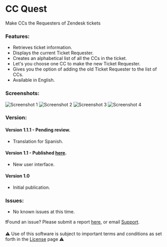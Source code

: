 # CC Quest

Make CCs the Requesters of Zendesk tickets

### Features:

*   Retrieves ticket information.
*   Displays the current Ticket Requester.
*   Creates an alphabetical list of all the CCs in the ticket.
*   Let's you choose one CC to make the new Ticket Requester.
*   Gives you the option of adding the old Ticket Requester to the list of CCs.
*   Available in English.

### Screenshots:

![Screenshot 1](https://aculligan.github.io/CDN/CC_Quest/img/screenshot-1.png) ![Screenshot 2](https://aculligan.github.io/CDN/CC_Quest/img/screenshot-2.png) ![Screenshot 3](https://aculligan.github.io/CDN/CC_Quest/img/screenshot-3.png) ![Screenshot 4](https://aculligan.github.io/CDN/CC_Quest/img/working.gif)

### Version:

#### Version 1.1.1 - Pending review.
* Translation for Spanish.

#### Version 1.1 - Published [here](https://www.zendesk.com/apps/cc-quest/).
* New user interface.

#### Version 1.0
* Initial publication.

### Issues:

* No known issues at this time.


❗️Found an issue? Please submit a report [here](https://github.com/aculligan/CC_Quest/issues), or email [Support](mailto:support@alexculligan.com?Subject=CC%20Quest%20Support).


⚠️ Use of this software is subject to important terms and conditions as set forth in the [License](https://aculligan.github.io/license) page ⚠️
